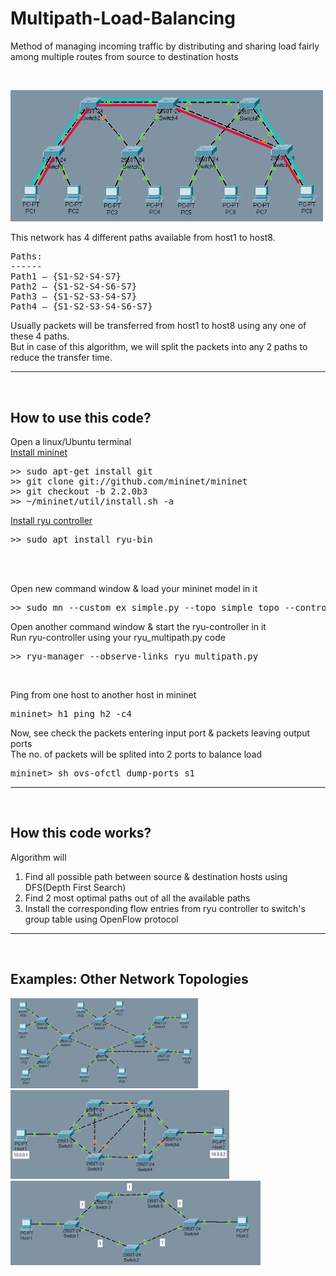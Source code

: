 # Multipath-Load-Balancing

Method of managing incoming traffic by distributing and sharing load fairly among multiple routes from source to destination hosts

<br>
<p align="left">
  <img src="./Topology Diagrams/topology_diagram1.png" width="500" alt="example network topology">
</p>


This network has 4 different paths available from host1 to host8. 
<pre>
Paths:
------
Path1 – {S1-S2-S4-S7}
Path2 – {S1-S2-S4-S6-S7}
Path3 – {S1-S2-S3-S4-S7}
Path4 – {S1-S2-S3-S4-S6-S7}
</pre>

Usually packets will be transferred from host1 to host8 using any one of these 4 paths. <br>
But in case of this algorithm, we will split the packets into any 2 paths to reduce the transfer time.
<br>
<hr style=\"border:0.5px solid gray\"> </hr>
<br>

## How to use this code?

Open a linux/Ubuntu terminal \
<a href="https://www.brianlinkletter.com/2014/12/how-to-install-mininet-sdn-network-simulator/">Install mininet</a>
<pre>
>> sudo apt-get install git
>> git clone git://github.com/mininet/mininet
>> git checkout -b 2.2.0b3
>> ~/mininet/util/install.sh -a
</pre>

<a href="https://www.howtoinstall.me/ubuntu/18-04/ryu-bin/">Install ryu controller</a>
<pre>
>> sudo apt install ryu-bin
</pre>
<br><br>

Open new command window & load your mininet model in it
<pre>
>> sudo mn --custom ex_simple.py --topo simple_topo --controller=remote
</pre>

Open another command window & start the ryu-controller in it \
Run ryu-controller using your ryu_multipath.py code
<pre>
>> ryu-manager --observe-links ryu_multipath.py
</pre>
<br>

Ping from one host to another host in mininet
<pre>
mininet> h1 ping h2 -c4
</pre>

Now, see check the packets entering input port & packets leaving output ports \
The no. of packets will be splited into 2 ports to balance load
<pre>
mininet> sh ovs-ofctl dump-ports s1
</pre>

<hr style=\"border:0.5px solid gray\"> </hr>
<br>

## How this code works?

Algorithm will
1. Find all possible path between source & destination hosts using DFS(Depth First Search)
2. Find 2 most optimal paths out of all the available paths
3. Install the corresponding flow entries from ryu controller to switch's group table using OpenFlow protocol

<hr style=\"border:0.5px solid gray\"> </hr>
<br>

## Examples: Other Network Topologies 

<p align="left">
  <img src="./Topology Diagrams/topology_diagram3.png" width="300" alt="example network topology">
  <img src="./Topology Diagrams/topology_diagram4.png" width="350" alt="example network topology">
  <img src="./Topology Diagrams/topology_diagram2.png" width="400" alt="example network topology">
</p>
